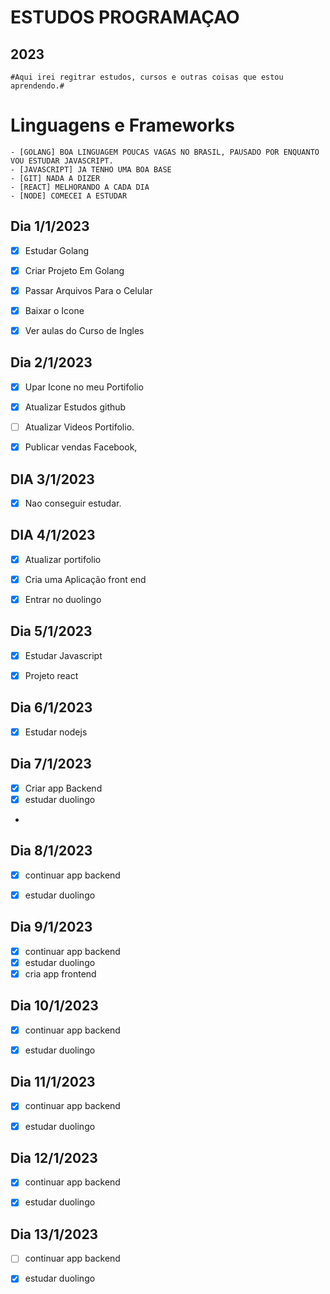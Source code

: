 
#                     ESTUDOS PROGRAMAÇAO                

##                                  2023

	#Aqui irei regitrar estudos, cursos e outras coisas que estou aprendendo.#
                                                  


# Linguagens e Frameworks
	- [GOLANG] BOA LINGUAGEM POUCAS VAGAS NO BRASIL, PAUSADO POR ENQUANTO VOU ESTUDAR JAVASCRIPT.
	- [JAVASCRIPT] JA TENHO UMA BOA BASE 
	- [GIT] NADA A DIZER
	- [REACT] MELHORANDO A CADA DIA 
	- [NODE] COMECEI A ESTUDAR
	








## Dia 1/1/2023

- [x] Estudar Golang 
- [x] Criar Projeto Em Golang
- [x] Passar Arquivos Para o Celular
- [x] Baixar o Icone   
- [x] Ver aulas do Curso de Ingles


## Dia 2/1/2023


- [x] Upar Icone no meu Portifolio
- [x] Atualizar Estudos github
- [ ] Atualizar Videos Portifolio.
- [x] Publicar vendas Facebook,


## DIA 3/1/2023

- [x] Nao conseguir estudar.



## DIA 4/1/2023
- [x] Atualizar portifolio
- [x] Cria uma Aplicação front end
- [x] Entrar no duolingo


## Dia 5/1/2023
- [x]  Estudar Javascript
- [x] Projeto react



## Dia 6/1/2023

- [x] Estudar nodejs 


## Dia 7/1/2023

- [x] Criar app Backend
- [x] estudar duolingo
- 
## Dia 8/1/2023
- [x] continuar app backend
- [x] estudar duolingo


## Dia 9/1/2023


- [x] continuar app backend
- [x] estudar duolingo
- [x] cria app frontend

## Dia 10/1/2023

- [x] continuar app backend
- [x] estudar duolingo


## Dia 11/1/2023

- [x] continuar app backend
- [x] estudar duolingo



## Dia 12/1/2023

- [x] continuar app backend
- [x] estudar duolingo


## Dia 13/1/2023

- [ ] continuar app backend
- [x] estudar duolingo





